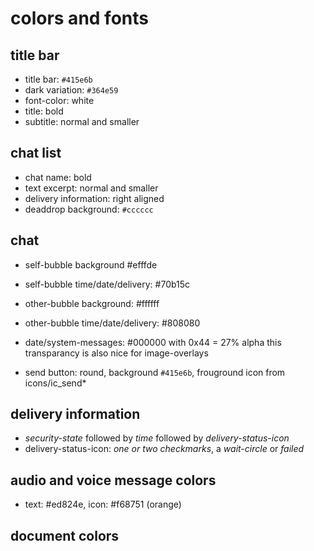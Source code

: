 
# colors and fonts


## title bar

- title bar: `#415e6b`
- dark variation: `#364e59`
- font-color: white
- title: bold
- subtitle: normal and smaller

## chat list

- chat name: bold
- text excerpt: normal and smaller
- delivery information: right aligned
- deaddrop background: `#cccccc`

## chat

- self-bubble background #efffde
- self-bubble time/date/delivery: #70b15c

- other-bubble background: #ffffff
- other-bubble time/date/delivery: #808080

- date/system-messages: #000000 with 0x44 = 27% alpha
  this transparancy is also nice for image-overlays

- send button: round, background `#415e6b`,
  frouground icon from icons/ic_send*


## delivery information

- _security-state_ followed by _time_ followed by _delivery-status-icon_
- delivery-status-icon: _one or two checkmarks_, a _wait-circle_ or _failed_

## audio and voice message colors

- text: #ed824e, icon: #f68751 (orange)

## document colors


